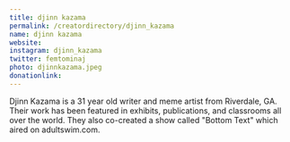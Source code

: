 ```yaml
---
title: djinn kazama
permalink: /creatordirectory/djinn_kazama
name: djinn kazama
website:
instagram: djinn_kazama
twitter: femtominaj
photo: djinnkazama.jpeg
donationlink:
---
```

Djinn Kazama is a 31 year old writer and meme artist from Riverdale, GA. Their work has been featured in exhibits, publications, and classrooms all over the world. They also co-created a show called "Bottom Text" which aired on adultswim.com. 